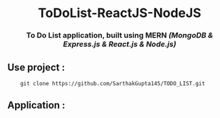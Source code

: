 
<h1 align="center">ToDoList-ReactJS-NodeJS</h1>
<h3 align="center">To Do List application, built using <b>MERN</b> <i>(MongoDB & Express.js & React.js & Node.js)</i></h3>

## Use project :
```git
    git clone https://github.com/SarthakGupta145/TODO_LIST.git
```

## Application :

<img alt="" src="https://i.postimg.cc/P5VztZ3g/First-MEARN-application.png" href="">
